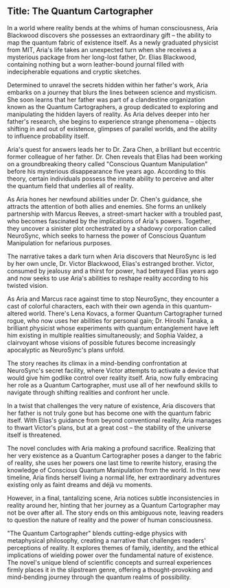 
## Title: The Quantum Cartographer

In a world where reality bends at the whims of human consciousness, Aria Blackwood discovers she possesses an extraordinary gift – the ability to map the quantum fabric of existence itself. As a newly graduated physicist from MIT, Aria's life takes an unexpected turn when she receives a mysterious package from her long-lost father, Dr. Elias Blackwood, containing nothing but a worn leather-bound journal filled with indecipherable equations and cryptic sketches.

Determined to unravel the secrets hidden within her father's work, Aria embarks on a journey that blurs the lines between science and mysticism. She soon learns that her father was part of a clandestine organization known as the Quantum Cartographers, a group dedicated to exploring and manipulating the hidden layers of reality. As Aria delves deeper into her father's research, she begins to experience strange phenomena – objects shifting in and out of existence, glimpses of parallel worlds, and the ability to influence probability itself.

Aria's quest for answers leads her to Dr. Zara Chen, a brilliant but eccentric former colleague of her father. Dr. Chen reveals that Elias had been working on a groundbreaking theory called "Conscious Quantum Manipulation" before his mysterious disappearance five years ago. According to this theory, certain individuals possess the innate ability to perceive and alter the quantum field that underlies all of reality.

As Aria hones her newfound abilities under Dr. Chen's guidance, she attracts the attention of both allies and enemies. She forms an unlikely partnership with Marcus Reeves, a street-smart hacker with a troubled past, who becomes fascinated by the implications of Aria's powers. Together, they uncover a sinister plot orchestrated by a shadowy corporation called NeuroSync, which seeks to harness the power of Conscious Quantum Manipulation for nefarious purposes.

The narrative takes a dark turn when Aria discovers that NeuroSync is led by her own uncle, Dr. Victor Blackwood, Elias's estranged brother. Victor, consumed by jealousy and a thirst for power, had betrayed Elias years ago and now seeks to use Aria's abilities to reshape reality according to his twisted vision.

As Aria and Marcus race against time to stop NeuroSync, they encounter a cast of colorful characters, each with their own agenda in this quantum-altered world. There's Lena Kovacs, a former Quantum Cartographer turned rogue, who now uses her abilities for personal gain; Dr. Hiroshi Tanaka, a brilliant physicist whose experiments with quantum entanglement have left him existing in multiple realities simultaneously; and Sophia Valdez, a clairvoyant whose visions of possible futures become increasingly apocalyptic as NeuroSync's plans unfold.

The story reaches its climax in a mind-bending confrontation at NeuroSync's secret facility, where Victor attempts to activate a device that would give him godlike control over reality itself. Aria, now fully embracing her role as a Quantum Cartographer, must use all of her newfound skills to navigate through shifting realities and confront her uncle.

In a twist that challenges the very nature of existence, Aria discovers that her father is not truly gone but has become one with the quantum fabric itself. With Elias's guidance from beyond conventional reality, Aria manages to thwart Victor's plans, but at a great cost – the stability of the universe itself is threatened.

The novel concludes with Aria making a profound sacrifice. Realizing that her very existence as a Quantum Cartographer poses a danger to the fabric of reality, she uses her powers one last time to rewrite history, erasing the knowledge of Conscious Quantum Manipulation from the world. In this new timeline, Aria finds herself living a normal life, her extraordinary adventures existing only as faint dreams and déjà vu moments.

However, in a final, tantalizing scene, Aria notices subtle inconsistencies in reality around her, hinting that her journey as a Quantum Cartographer may not be over after all. The story ends on this ambiguous note, leaving readers to question the nature of reality and the power of human consciousness.

"The Quantum Cartographer" blends cutting-edge physics with metaphysical philosophy, creating a narrative that challenges readers' perceptions of reality. It explores themes of family, identity, and the ethical implications of wielding power over the fundamental nature of existence. The novel's unique blend of scientific concepts and surreal experiences firmly places it in the slipstream genre, offering a thought-provoking and mind-bending journey through the quantum realms of possibility.
